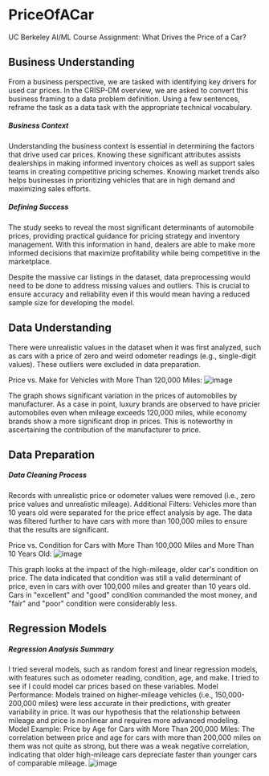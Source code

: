 # PriceOfACar
UC Berkeley AI/ML Course Assignment: What Drives the Price of a Car?

## Business Understanding

From a business perspective, we are tasked with identifying key drivers for used car prices.  In the CRISP-DM overview, we are asked to convert this business framing to a data problem definition.  Using a few sentences, reframe the task as a data task with the appropriate technical vocabulary. 

##### Business Context

Understanding the business context is essential in determining the factors that drive used car prices. Knowing these significant attributes assists dealerships in making informed inventory choices as well as support sales teams in creating competitive pricing schemes. Knowing market trends also helps businesses in prioritizing vehicles that are in high demand and maximizing sales efforts. 

##### Defining Success

The study seeks to reveal the most significant determinants of automobile prices, providing practical guidance for pricing strategy and inventory management. With this information in hand, dealers are able to make more informed decisions that maximize profitability while being competitive in the marketplace.

Despite the massive car listings in the dataset, data preprocessing would need to be done to address missing values and outliers. This is crucial to ensure accuracy and reliability even if this would mean having a reduced sample size for developing the model.

## Data Understanding

There were unrealistic values in the dataset when it was first analyzed, such as cars with a price of zero and weird odometer readings (e.g., single-digit values). These outliers were excluded in data preparation.

Price vs. Make for Vehicles with More Than 120,000 Miles:
![image](https://github.com/user-attachments/assets/0be40b77-ae99-4531-89eb-d36008bbada5)

The graph shows significant variation in the prices of automobiles by manufacturer. As a case in point, luxury brands are observed to have pricier automobiles even when mileage exceeds 120,000 miles, while economy brands show a more significant drop in prices. This is noteworthy in ascertaining the contribution of the manufacturer to price.

## Data Preparation

##### Data Cleaning Process

Records with unrealistic price or odometer values were removed (i.e., zero price values and unrealistic mileage).
Additional Filters: Vehicles more than 10 years old were separated for the price effect analysis by age. The data was filtered further to have cars with more than 100,000 miles to ensure that the results are significant.

Price vs. Condition for Cars with More Than 100,000 Miles and More Than 10 Years Old:
![image](https://github.com/user-attachments/assets/a841011e-4857-49d8-a11e-fa1bdfdfdb53)

This graph looks at the impact of the high-mileage, older car's condition on price. The data indicated that condition was still a valid determinant of price, even in cars with over 100,000 miles and greater than 10 years old. Cars in "excellent" and "good" condition commanded the most money, and "fair" and "poor" condition were considerably less.

## Regression Models

##### Regression Analysis Summary

I tried several models, such as random forest and linear regression models, with features such as odometer reading, condition, age, and make. I tried to see if I could model car prices based on these variables.
Model Performance: Models trained on higher-mileage vehicles (i.e., 150,000-200,000 miles) were less accurate in their predictions, with greater variability in price. It was our hypothesis that the relationship between mileage and price is nonlinear and requires more advanced modeling.
Model Example: Price by Age for Cars with More Than 200,000 Miles:
The correlation between price and age for cars with more than 200,000 miles on them was not quite as strong, but there was a weak negative correlation, indicating that older high-mileage cars depreciate faster than younger cars of comparable mileage.
![image](https://github.com/user-attachments/assets/2c8a8f08-91ad-47aa-b8a7-d29abd09dc49)


